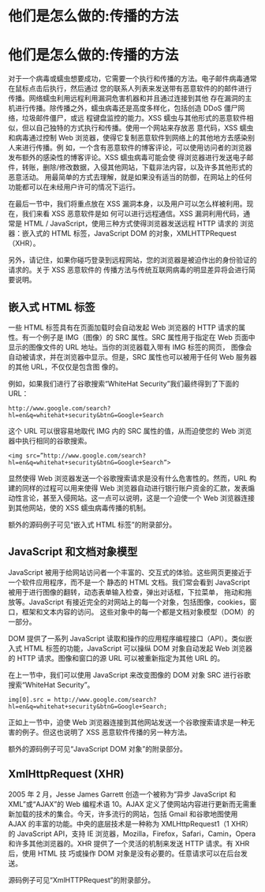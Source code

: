 # 他们是怎么做的:传播的方法

# 他们是怎么做的:传播的方法

对于一个病毒或蠕虫想要成功，它需要一个执行和传播的方法。电子邮件病毒通常在鼠标点击后执行，然后通过 您的联系人列表来发送带有恶意软件的的邮件进行传播。网络蠕虫利用远程利用漏洞危害机器和并且通过连接到其他 存在漏洞的主机进行传播。除传播之外，蠕虫病毒还是高度多样化，包括创造 DDoS 僵尸网络，垃圾邮件僵尸，或远 程键盘监控的能力。XSS 蠕虫与其他形式的恶意软件相似，但以自己独特的方式执行和传播。使用一个网站来存放恶 意代码，XSS 蠕虫和病毒通过控制 Web 浏览器，使得它复制恶意软件到网络上的其他地方去感染别人来进行传播。例 如，一个含有恶意软件的博客评论，可以使用访问者的浏览器发布额外的感染性的博客评论。XSS 蠕虫病毒可能会使 得浏览器进行发送电子邮件，转账，删除/修改数据，入侵其他网站，下载非法内容，以及许多其他形式的恶意活动。 用最简单的方式去理解，就是如果没有适当的防御，在网站上的任何功能都可以在未经用户许可的情况下运行。

在最后一节中，我们将重点放在 XSS 漏洞本身，以及用户可以怎么样被利用。现在，我们来看 XSS 恶意软件是如 何可以进行远程通信。XSS 漏洞利用代码，通常是 HTML / JavaScript，使用三种方式使得浏览器发送远程 HTTP 请求的 浏览器：嵌入式的 HTML 标签，JavaScript DOM 的对象，XMLHTTPRequest（XHR）。

另外，请记住，如果你碰巧登录到远程网站，您的浏览器是被迫作出的身份验证的请求的。关于 XSS 恶意软件的 传播方法与传统互联网病毒的明显差异将会进行简要说明。

## 嵌入式 HTML 标签

一些 HTML 标签具有在页面加载时会自动发起 Web 浏览器的 HTTP 请求的属性。有一个例子是 IMG（图像）的 SRC 属性。SRC 属性用于指定在 Web 页面中显示的图像文件的 URL 地址。当你的浏览器载入带有 IMG 标签的网页， 图像会自动被请求，并在浏览器中显示。但是，SRC 属性也可以被用于任何 Web 服务器的其他 URL，不仅仅是包含图 像的。

例如，如果我们进行了谷歌搜索“WhiteHat Security”我们最终得到了下面的 URL：

```
http://www.google.com/search?hl=en&q=whitehat+security&btnG=Google+Search 
```

这个 URL 可以很容易地取代 IMG 内的 SRC 属性的值，从而迫使您的 Web 浏览器中执行相同的谷歌搜索。

```
<img src=”http://www.google.com/search?hl=en&q=whitehat+security&btnG=Google+Search”> 
```

显然使得 Web 浏览器发送一个谷歌搜索请求是没有什么危害性的。然而，URL 构建的同样的过程可以用来使得 Web 浏览器自动进行银行账户资金的汇款，发表煽动性言论，甚至入侵网站。这一点可以说明，这是一个迫使一个 Web 浏览器连接到其他网站，使的 XSS 蠕虫病毒传播的机制。

额外的源码例子可见“嵌入式 HTML 标签”的附录部分。

## JavaScript 和文档对象模型

JavaScript 被用于给网站访问者一个丰富的、交互式的体验。这些网页更接近于一个软件应用程序，而不是一个 静态的 HTML 文档。我们常会看到 JavaScript 被用于进行图像的翻转，动态表单输入检查，弹出对话框，下拉菜单， 拖动和拖放等。JavaScript 有接近完全的对网站上的每一个对象，包括图像，cookies，窗口，框架和文本内容的访问。 这些对象中的每一个都是文档对象模型（DOM）的一部分。

DOM 提供了一系列 JavaScript 读取和操作的应用程序编程接口（API）。类似嵌入式 HTML 标签的功能，JavaScript 可以操纵 DOM 对象自动发起 Web 浏览器的 HTTP 请求。图像和窗口的源 URL 可以被重新指定为其他 URL 的。

在上一节中，我们可以使用 JavaScript 来改变图像的 DOM 对象 SRC 进行谷歌搜索“WhiteHat Security”。

```
img[0].src = http://www.google.com/search?hl=en&q=whitehat+security&btnG=Google+Search; 
```

正如上一节中，迫使 Web 浏览器连接到其他网站发送一个谷歌搜索请求是一种无害的例子。但这也说明了 XSS 恶意软件传播的另一种方法。

额外的源码例子可见“JavaScript DOM 对象”的附录部分。

## XmlHttpRequest (XHR)

2005 年 2 月，Jesse James Garrett 创造一个被称为“异步 JavaScript 和 XML”或“AJAX”的 Web 编程术语 10。AJAX 定义了使网站内容进行更新而无需重新加载的技术的集合。今天，许多流行的网站，包括 Gmail 和谷歌地图使用 AJAX 的丰富的功能。中央的底层技术是一种称为 XMLHttpRequest1（1 XHR）的 JavaScript API，支持 IE 浏览器，Mozilla，Firefox，Safari，Camin，Opera 和许多其他浏览器的。XHR 提供了一个灵活的机制来发送 HTTP 请求。有 XHR 后，使用 HTML 技 巧或操作 DOM 对象是没有必要的。任意请求可以在后台发送。

源码例子可见“XmlHTTPRequest”的附录部分。